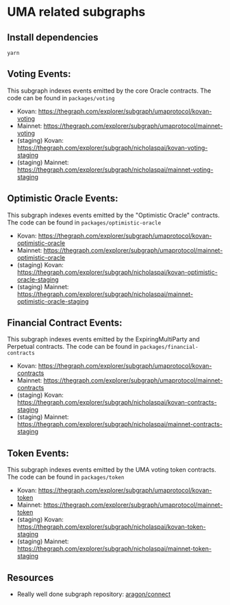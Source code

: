 # UMA related subgraphs

## Install dependencies

`yarn`

## Voting Events:

This subgraph indexes events emitted by the core Oracle contracts. The code can be found in `packages/voting`

- Kovan: https://thegraph.com/explorer/subgraph/umaprotocol/kovan-voting
- Mainnet: https://thegraph.com/explorer/subgraph/umaprotocol/mainnet-voting
- (staging) Kovan: https://thegraph.com/explorer/subgraph/nicholaspai/kovan-voting-staging
- (staging) Mainnet: https://thegraph.com/explorer/subgraph/nicholaspai/mainnet-voting-staging

## Optimistic Oracle Events:

This subgraph indexes events emitted by the "Optimistic Oracle" contracts. The code can be found in `packages/optimistic-oracle`

- Kovan: https://thegraph.com/explorer/subgraph/umaprotocol/kovan-optimistic-oracle
- Mainnet: https://thegraph.com/explorer/subgraph/umaprotocol/mainnet-optimistic-oracle
- (staging) Kovan: https://thegraph.com/explorer/subgraph/nicholaspai/kovan-optimistic-oracle-staging
- (staging) Mainnet: https://thegraph.com/explorer/subgraph/nicholaspai/mainnet-optimistic-oracle-staging

## Financial Contract Events:

This subgraph indexes events emitted by the ExpiringMultiParty and Perpetual contracts. The code can be found in `packages/financial-contracts`

- Kovan: https://thegraph.com/explorer/subgraph/umaprotocol/kovan-contracts
- Mainnet: https://thegraph.com/explorer/subgraph/umaprotocol/mainnet-contracts
- (staging) Kovan: https://thegraph.com/explorer/subgraph/nicholaspai/kovan-contracts-staging
- (staging) Mainnet: https://thegraph.com/explorer/subgraph/nicholaspai/mainnet-contracts-staging

## Token Events:

This subgraph indexes events emitted by the UMA voting token contracts. The code can be found in `packages/token`

- Kovan: https://thegraph.com/explorer/subgraph/umaprotocol/kovan-token
- Mainnet: https://thegraph.com/explorer/subgraph/umaprotocol/mainnet-token
- (staging) Kovan: https://thegraph.com/explorer/subgraph/nicholaspai/kovan-token-staging
- (staging) Mainnet: https://thegraph.com/explorer/subgraph/nicholaspai/mainnet-token-staging

## Resources

- Really well done subgraph repository: [aragon/connect](https://github.com/aragon/connect/tree/master/packages/connect-thegraph/subgraph)
